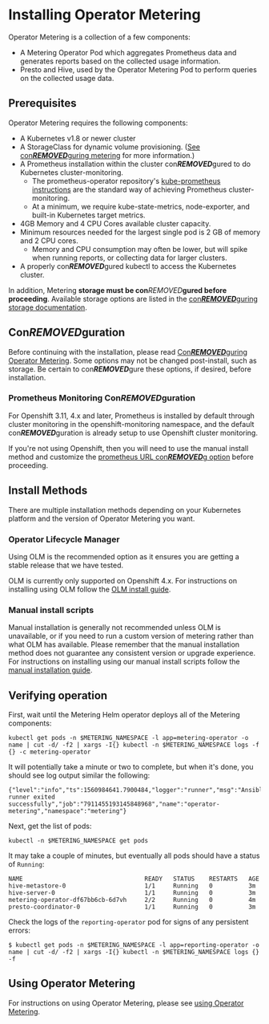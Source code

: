 # Installing Operator Metering

Operator Metering is a collection of a few components:

- A Metering Operator Pod which aggregates Prometheus data and generates reports based on the collected usage information.
- Presto and Hive, used by the Operator Metering Pod to perform queries on the collected usage data.

## Prerequisites

Operator Metering requires the following components:

- A Kubernetes v1.8 or newer cluster
- A StorageClass for dynamic volume provisioning. ([See con***REMOVED***guring metering][con***REMOVED***guring-metering] for more information.)
- A Prometheus installation within the cluster con***REMOVED***gured to do Kubernetes cluster-monitoring.
    - The prometheus-operator repository's [kube-prometheus instructions][kube-prometheus] are the standard way of achieving Prometheus cluster-monitoring.
    - At a minimum, we require kube-state-metrics, node-exporter, and built-in Kubernetes target metrics.
- 4GB Memory and 4 CPU Cores available cluster capacity.
- Minimum resources needed for the largest single pod is 2 GB of memory and 2 CPU cores.
    - Memory and CPU consumption may often be lower, but will spike when running reports, or collecting data for larger clusters.
- A properly con***REMOVED***gured kubectl to access the Kubernetes cluster.

In addition, Metering **storage must be con***REMOVED***gured before proceeding**.
Available storage options are listed in the [con***REMOVED***guring storage documentation][con***REMOVED***guring-storage].

## Con***REMOVED***guration

Before continuing with the installation, please read [Con***REMOVED***guring Operator Metering][con***REMOVED***guring-metering].
Some options may not be changed post-install, such as storage.
Be certain to con***REMOVED***gure these options, if desired, before installation.

### Prometheus Monitoring Con***REMOVED***guration

For Openshift 3.11, 4.x and later, Prometheus is installed by default through cluster monitoring in the openshift-monitoring namespace, and the default con***REMOVED***guration is already setup to use Openshift cluster monitoring.

If you're not using Openshift, then you will need to use the manual install method and customize the [prometheus URL con***REMOVED***g option][con***REMOVED***gure-prometheus-url] before proceeding.

## Install Methods

There are multiple installation methods depending on your Kubernetes platform and the version of Operator Metering you want.

### Operator Lifecycle Manager

Using OLM is the recommended option as it ensures you are getting a stable release that we have tested.

OLM is currently only supported on Openshift 4.x.
For instructions on installing using OLM follow the [OLM install guide][olm-install].

### Manual install scripts

Manual installation is generally not recommended unless OLM is unavailable, or if you need to run a custom version of metering rather than what OLM has available.
Please remember that the manual installation method does not guarantee any consistent version or upgrade experience.
For instructions on installing using our manual install scripts follow the [manual installation guide][manual-install].

## Verifying operation

First, wait until the Metering Helm operator deploys all of the Metering components:

```
kubectl get pods -n $METERING_NAMESPACE -l app=metering-operator -o name | cut -d/ -f2 | xargs -I{} kubectl -n $METERING_NAMESPACE logs -f {} -c metering-operator
```

It will potentially take a minute or two to complete, but when it's done, you should see log output similar the following:

```
{"level":"info","ts":1560984641.7900484,"logger":"runner","msg":"Ansible-runner exited successfully","job":"7911455193145848968","name":"operator-metering","namespace":"metering"}
```

Next, get the list of pods:

```
kubectl -n $METERING_NAMESPACE get pods
```

It may take a couple of minutes, but eventually all pods should have a status of `Running`:

```
NAME                                  READY   STATUS    RESTARTS   AGE
hive-metastore-0                      1/1     Running   0          3m
hive-server-0                         1/1     Running   0          3m
metering-operator-df67bb6cb-6d7vh     2/2     Running   0          4m
presto-coordinator-0                  1/1     Running   0          3m
```

Check the logs of the `reporting-operator` pod for signs of any persistent errors:

```
$ kubectl get pods -n $METERING_NAMESPACE -l app=reporting-operator -o name | cut -d/ -f2 | xargs -I{} kubectl -n $METERING_NAMESPACE logs {} -f
```

## Using Operator Metering

For instructions on using Operator Metering, please see [using Operator Metering][using-metering].

[default-con***REMOVED***g]: ../manifests/metering-con***REMOVED***g/default.yaml
[using-metering]: using-metering.md
[con***REMOVED***guring-metering]: metering-con***REMOVED***g.md
[con***REMOVED***guring-storage]: con***REMOVED***guring-storage.md
[con***REMOVED***gure-prometheus-url]: metering-con***REMOVED***g.md#prometheus-connection
[kube-prometheus]: https://github.com/coreos/prometheus-operator/tree/master/contrib/kube-prometheus
[olm-install]: olm-install.md
[manual-install]: manual-install.md
[storage-classes]: https://kubernetes.io/docs/concepts/storage/storage-classes/
